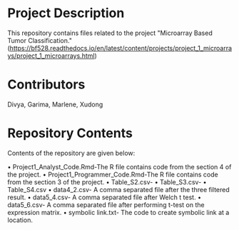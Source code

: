 # Project Description

This repository contains files related to the project "Microarray Based Tumor Classification."(https://bf528.readthedocs.io/en/latest/content/projects/project_1_microarrays/project_1_microarrays.html)

# Contributors
Divya, Garima, Marlene, Xudong


# Repository Contents
Contents of the repository are given below:

•	Project1_Analyst_Code.Rmd-The R file contains code from the section 4 of the project.
•	Project1_Programmer_Code.Rmd-The R file contains code from the section 3 of the project.
•	Table_S2.csv-
•	Table_S3.csv-
•	Table_S4.csv
•	data4_2.csv- A comma separated file after the three filtered result.
•	data5_4.csv- A comma separated file after Welch t test.
•	data5_6.csv- A comma separated file after performing t-test on the expression matrix. 
•	symbolic link.txt- The code to create symbolic link at a location. 


